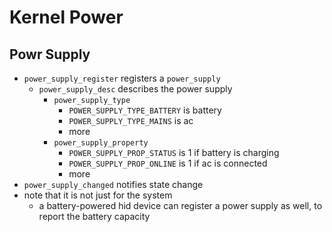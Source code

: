 Kernel Power
============

## Powr Supply

- `power_supply_register` registers a `power_supply`
  - `power_supply_desc` describes the power supply
    - `power_supply_type`
      - `POWER_SUPPLY_TYPE_BATTERY` is battery
      - `POWER_SUPPLY_TYPE_MAINS` is ac
      - more
    - `power_supply_property`
      - `POWER_SUPPLY_PROP_STATUS` is 1 if battery is charging
      - `POWER_SUPPLY_PROP_ONLINE` is 1 if ac is connected
      - more
- `power_supply_changed` notifies state change
- note that it is not just for the system
  - a battery-powered hid device can register a power supply as well, to
    report the battery capacity

